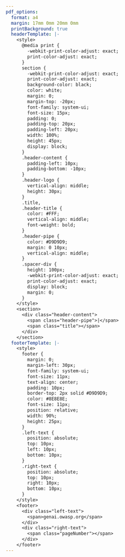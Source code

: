 ```yaml
---
pdf_options:
  format: a4
  margin: 17mm 0mm 20mm 0mm
  printBackground: true
  headerTemplate: |-
    <style>
      @media print {
        -webkit-print-color-adjust: exact;
        print-color-adjust: exact;
      }
      section {
        -webkit-print-color-adjust: exact;
        print-color-adjust: exact;
        background-color: black;
        color: white;
        margin: 0;
        margin-top: -20px;
        font-family: system-ui;
        font-size: 15px;
        padding: 0;
        padding-top: 20px;
        padding-left: 20px;
        width: 100%;
        height: 45px;
        display: block;
      }
      .header-content {
        padding-left: 10px;
        padding-bottom: -10px;
      }
      .header-logo {
        vertical-align: middle;
        height: 30px;
      }
      .title,
      .header-title {
        color: #FFF;
        vertical-align: middle;
        font-weight: bold;
      }
      .header-pipe {
        color: #D9D9D9;
        margin: 0 10px;
        vertical-align: middle;
      }
      .spacer-div {
        height: 100px;
        -webkit-print-color-adjust: exact;
        print-color-adjust: exact;
        display: block;
        margin: 0;
      }
    </style>
    <section>
      <div class="header-content">
        <span class="header-pipe">|</span>
        <span class="title"></span>
      </div>
    </section>
  footerTemplate: |-
    <style>
      footer {
        margin: 0;
        margin-left: 30px;
        font-family: system-ui;
        font-size: 11px;
        text-align: center;
        padding: 10px;
        border-top: 2px solid #D9D9D9;
        color: #8E8E8E;
        font-size: 11px;
        position: relative;
        width: 90%;
        height: 25px;
      }
      .left-text {
        position: absolute;
        top: 10px;
        left: 10px;
        bottom: 10px;
      }
      .right-text {
        position: absolute;
        top: 10px;
        right: 10px;
        bottom: 10px;
      }
    </style>
    <footer>
      <div class="left-text">
        <span>genai.owasp.org</span>
      </div>
      <div class="right-text">
        <span class="pageNumber"></span>
      </div>
    </footer>
---
```

